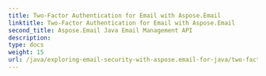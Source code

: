 ```yaml
---
title: Two-Factor Authentication for Email with Aspose.Email
linktitle: Two-Factor Authentication for Email with Aspose.Email
second_title: Aspose.Email Java Email Management API
description: 
type: docs
weight: 15
url: /java/exploring-email-security-with-aspose.email-for-java/two-factor-authentication-for-email/
---
```

